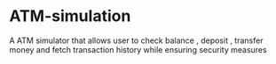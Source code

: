 # ATM-simulation
A ATM simulator that allows user to check balance , deposit , transfer money and fetch transaction history while ensuring security measures 
